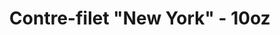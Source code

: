 ---
title: 'Contre-filet "New York" - 10oz'
description: "10 onces de bœuf AAA, grillé sur une flamme nue comme vous l'aimez! Servi avec frites fraîchement coupées ou riz pilaf et salade du jardin."
price_s: ""
price_l: "26"
price_lg: ""
weight: "1"
---